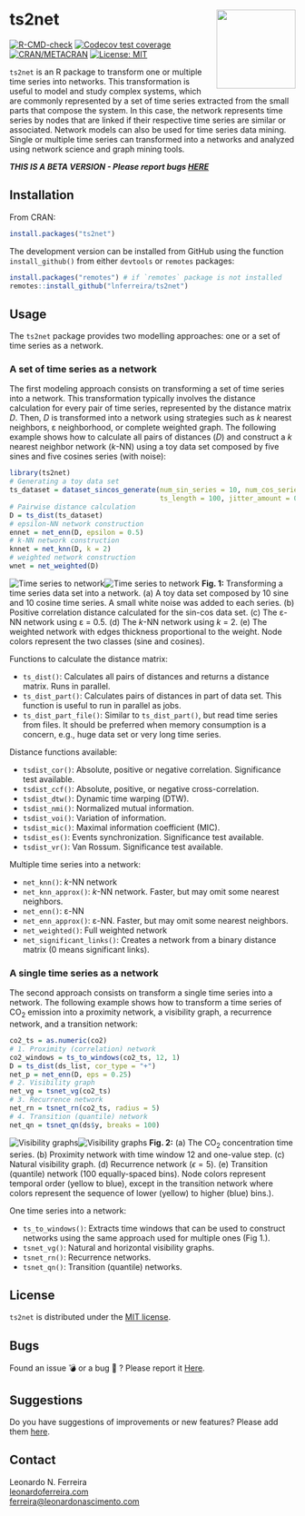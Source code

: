 # ts2net <img src="man/figures/logo.png" align="right" height="139" />

[![R-CMD-check](https://github.com/lnferreira/ts2net/workflows/R-CMD-check/badge.svg)](https://github.com/lnferreira/ts2net/actions)
[![Codecov test coverage](https://codecov.io/gh/lnferreira/ts2net/branch/main/graph/badge.svg?token=KFSXU3IE7C)](https://app.codecov.io/gh/lnferreira/ts2net/)
[![CRAN/METACRAN](https://img.shields.io/cran/v/ts2net?color=blue)](https://cran.r-project.org/package=ts2net)
[![License: MIT](https://img.shields.io/badge/License-MIT-brightgreen.svg)](https://github.com/lnferreira/ts2net/blob/main/LICENSE.md)

```ts2net``` is an R package to transform one or multiple time series into networks. This transformation is useful to model and study complex systems, which are commonly represented by a set of time series extracted from the small parts that compose the system. In this case, the network represents time series by nodes that are linked if their respective time series are similar or associated. Network models can also be used for time series data mining. Single or multiple time series can transformed into a networks and analyzed using network science and graph mining tools.

***THIS IS A BETA VERSION - Please report bugs [HERE](https://github.com/lnferreira/ts2net/issues)*** 

## Installation

From CRAN:

``` r
install.packages("ts2net")
```

The development version can be installed from GitHub using the function `install_github()` from either `devtools` or `remotes` packages:

``` r
install.packages("remotes") # if `remotes` package is not installed
remotes::install_github("lnferreira/ts2net")
```

## Usage

The `ts2net` package provides two modelling approaches: one or a set of time series as a network.

### A set of time series as a network

The first modeling approach consists on transforming a set of time series into a network. This transformation typically involves the distance calculation for every pair of time series, represented by the distance matrix _D_. Then, _D_ is transformed into a network using strategies such as _k_ nearest neighbors, &epsilon; neighborhood, or complete weighted graph. The following example shows how to calculate all pairs of distances (_D_) and construct a _k_ nearest neighbor network (_k_-NN) using a toy data set composed by five sines and five cosines series (with noise):

``` r
library(ts2net)
# Generating a toy data set
ts_dataset = dataset_sincos_generate(num_sin_series = 10, num_cos_series = 10,
                                     ts_length = 100, jitter_amount = 0.25)
# Pairwise distance calculation
D = ts_dist(ts_dataset) 
# epsilon-NN network construction
ennet = net_enn(D, epsilon = 0.5)
# k-NN network construction
knnet = net_knn(D, k = 2)
# weighted network construction
wnet = net_weighted(D)
```

![Time series to network](inst/figs/fig01_black.jpg#gh-dark-mode-only)![Time series to network](inst/figs/fig01.jpg#gh-light-mode-only)
**Fig. 1:** Transforming a time series data set into a network. (a) A toy data set composed by 10 sine and 10 cosine time series. A small white noise was added to each series. (b) Positive correlation distance calculated for the sin-cos data set. (c) The &epsilon;-NN network using &epsilon; = 0.5. (d) The _k_-NN network using _k_ = 2. (e) The weighted network with edges thickness proportional to the weight. Node colors represent the two classes (sine and cosines).

Functions to calculate the distance matrix:

- `ts_dist()`: Calculates all pairs of distances and returns a distance matrix. Runs in parallel.
- `ts_dist_part()`: Calculates pairs of distances in part of data set. This function is useful to run in parallel as jobs.
- `ts_dist_part_file()`: Similar to `ts_dist_part()`, but read time series from files. It should be preferred when memory consumption is a concern, e.g., huge data set or very long time series.

Distance functions available:

- `tsdist_cor()`: Absolute, positive or negative correlation. Significance test available.
- `tsdist_ccf()`: Absolute, positive, or negative cross-correlation.
- `tsdist_dtw()`: Dynamic time warping (DTW).
- `tsdist_nmi()`: Normalized mutual information.
- `tsdist_voi()`: Variation of information.
- `tsdist_mic()`: Maximal information coefficient (MIC).
- `tsdist_es()`: Events synchronization. Significance test available.
- `tsdist_vr()`: Van Rossum. Significance test available.

Multiple time series into a network:

- `net_knn()`: _k_-NN network
- `net_knn_approx()`: _k_-NN network. Faster, but may omit some nearest neighbors.
- `net_enn()`: &epsilon;-NN
- `net_enn_approx()`: &epsilon;-NN. Faster, but may omit some nearest neighbors.
- `net_weighted()`: Full weighted network
- `net_significant_links()`: Creates a network from a binary distance matrix (0 means significant links).

### A single time series as a network

The second approach consists on transform a single time series into a network. The following example shows how to transform a time series of CO<sub>2</sub> emission into a proximity network, a visibility graph, a recurrence network, and a transition network:

``` r
co2_ts = as.numeric(co2)
# 1. Proximity (correlation) network
co2_windows = ts_to_windows(co2_ts, 12, 1)
D = ts_dist(ds_list, cor_type = "+")
net_p = net_enn(D, eps = 0.25)
# 2. Visibility graph
net_vg = tsnet_vg(co2_ts)
# 3. Recurrence network
net_rn = tsnet_rn(co2_ts, radius = 5)
# 4. Transition (quantile) network
net_qn = tsnet_qn(ds$y, breaks = 100)
```

![Visibility graphs](inst/figs/fig08_black.png#gh-dark-mode-only)![Visibility graphs](inst/figs/fig08.png#gh-light-mode-only)
**Fig. 2:** (a) The CO$_{2}$ concentration time series. (b) Proximity network with time window 12 and one-value step. (c) Natural visibility graph. (d) Recurrence network ($\epsilon = 5$). (e) Transition (quantile) network (100 equally-spaced bins). Node colors represent temporal order (yellow to blue), except in the transition network where colors represent the sequence of lower (yellow) to higher (blue) bins.).

One time series into a network:

- `ts_to_windows()`: Extracts time windows that can be used to construct networks using the same approach used for multiple ones (Fig 1.).
- `tsnet_vg()`: Natural and horizontal visibility graphs.
- `tsnet_rn()`: Recurrence networks.
- `tsnet_qn()`: Transition (quantile) networks.

## License

```ts2net``` is distributed under the [MIT license](https://github.com/lnferreira/ts2net/blob/main/LICENSE.md).

## Bugs

Found an issue :bomb: or a bug :bug: ? Please report it [Here](https://github.com/lnferreira/ts2net/issues). 

## Suggestions

Do you have suggestions of improvements or new features? Please add them [here](https://github.com/lnferreira/ts2net/issues). 

## Contact

Leonardo N. Ferreira  
[leonardoferreira.com](https://www.leonardoferreira.com/)  
ferreira@leonardonascimento.com
